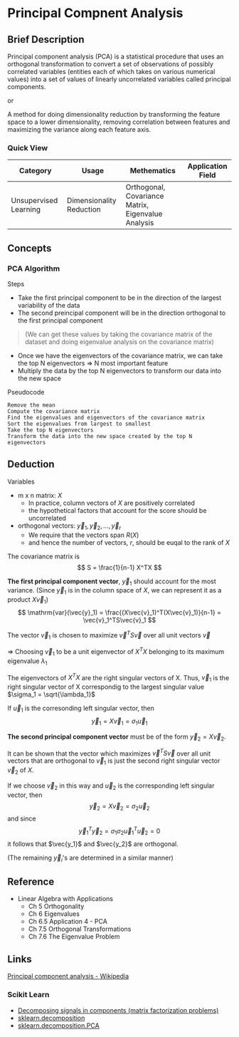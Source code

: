 # Principal Compnent Analysis

## Brief Description

Principal component analysis (PCA) is a statistical procedure that uses an orthogonal transformation to convert a set of observations of possibly correlated variables (entities each of which takes on various numerical values) into a set of values of linearly uncorrelated variables called principal components.

or

A method for doing dimensionality reduction by transforming the feature space to a lower dimensionality, removing correlation between features and maximizing the variance along each feature axis.

### Quick View

Category|Usage|Methematics|Application Field
--------|-----|-----------|-----------------
Unsupervised Learning|Dimensionality Reduction|Orthogonal, Covariance Matrix, Eigenvalue Analysis|

## Concepts

### PCA Algorithm

Steps

* Take the first principal component to be in the direction of the largest variability of the data
* The second preincipal component will be in the direction orthogonal to the first principal component
> (We can get these values by taking the covariance matrix of the dataset and doing eigenvalue analysis on the covariance matrix)
* Once we have the eigenvectors of the covariance matrix, we can take the top N eigenvectors => N most important feature
* Multiply the data by the top N eigenvectors to transform our data into the new space

Pseudocode

```
Remove the mean
Compute the covariance matrix
Find the eigenvalues and eigenvectors of the covariance matrix
Sort the eigenvalues from largest to smallest
Take the top N eigenvectors
Transform the data into the new space created by the top N eigenvectors
```

## Deduction

Variables

* m x n matrix: $X$
    * In practice, column vectors of $X$ are positively correlated
    * the hypothetical factors that account for the score should be uncorrelated
* orthogonal vectors: $\vec{y}_1, \vec{y}_2, \dots, \vec{y}_r$
    * We require that the vectors span $R(X)$
    * and hence the number of vectors, $r$, should be euqal to the rank of $X$

The covariance matrix is
$$
S = \frac{1}{n-1} X^TX
$$

**The first principal component vector**, $\vec{y}_1$ should account for the most variance. (Since $\vec{y}_1$ is in the column space of $X$, we can represent it as a product $X\vec{v}_1$)
$$
\mathrm{var}(\vec{y}_1) = \frac{(X\vec{v}_1)^T(X\vec{v}_1)}{n-1} = \vec{v}_1^TS\vec{v}_1
$$

The vector $\vec{v}_1$ is chosen to maximize $\vec{v}^TS\vec{v}$ over all unit vectors $\vec{v}$

=> Choosing $\vec{v}_1$ to be a unit eigenvector of $X^TX$ belonging to its maximum eigenvalue $\lambda_1$

The eigenvectors of $X^TX$ are the right singular vectors of X. Thus,  $\vec{v}_1$ is the right singular vector of X correspondig to the largest singular value $\sigma_1 = \sqrt{\lambda_1}$

If $\vec{u}_1$ is the corresonding left singular vector, then
$$
\vec{y}_1 = X\vec{v}_1 = \sigma_1\vec{u}_1
$$

**The second principal component vector** must be of the form $\vec{y}_2 = X\vec{v}_2$.

It can be shown that the vector which maximizes $\vec{v}^TS\vec{v}$ over all unit vectors that are orthogonal to $\vec{v}_1$ is just the second right singular vector $\vec{v}_2$ of $X$.

If we choose $\vec{v}_2$ in this way and $\vec{u}_2$ is the corresponding left singular vector, then
$$
\vec{y}_2 = X\vec{v}_2 = \sigma_2\vec{u}_2
$$
and since
$$
\vec{y}_1^T\vec{y}_2 = \sigma_1\sigma_2\vec{u}_1^T\vec{u}_2 = 0
$$
it follows that $\vec{y_1}$ and $\vec{y_2}$ are orthogonal.

(The remaining $\vec{y}_i$'s are determined in a similar manner)

## Reference

* Linear Algebra with Applications
    * Ch 5 Orthogonality
    * Ch 6 Eigenvalues
    * Ch 6.5 Application 4 - PCA
    * Ch 7.5 Orthogonal Transformations
    * Ch 7.6 The Eigenvalue Problem

## Links

[Principal component analysis - Wikipedia](https://en.wikipedia.org/wiki/Principal_component_analysis)

### Scikit Learn

* [Decomposing signals in components (matrix factorization problems)](http://scikit-learn.org/stable/modules/decomposition.html#decompositions)
* [sklearn.decomposition](http://scikit-learn.org/stable/modules/classes.html#module-sklearn.decomposition)
* [sklearn.decomposition.PCA](http://scikit-learn.org/stable/modules/generated/sklearn.decomposition.PCA.html#sklearn.decomposition.PCA)
